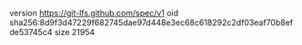 version https://git-lfs.github.com/spec/v1
oid sha256:8d9f3d47229f682745dae97d448e3ec68c618292c2df03eaf70b8efde53745c4
size 21954
